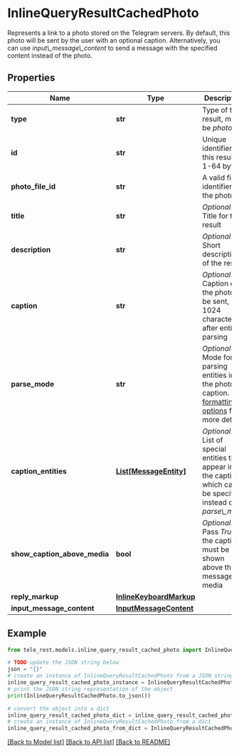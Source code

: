 # InlineQueryResultCachedPhoto

Represents a link to a photo stored on the Telegram servers. By default, this photo will be sent by the user with an optional caption. Alternatively, you can use *input\\_message\\_content* to send a message with the specified content instead of the photo.

## Properties

Name | Type | Description | Notes
------------ | ------------- | ------------- | -------------
**type** | **str** | Type of the result, must be *photo* | [default to 'photo']
**id** | **str** | Unique identifier for this result, 1-64 bytes | 
**photo_file_id** | **str** | A valid file identifier of the photo | 
**title** | **str** | *Optional*. Title for the result | [optional] 
**description** | **str** | *Optional*. Short description of the result | [optional] 
**caption** | **str** | *Optional*. Caption of the photo to be sent, 0-1024 characters after entities parsing | [optional] 
**parse_mode** | **str** | *Optional*. Mode for parsing entities in the photo caption. See [formatting options](https://core.telegram.org/bots/api/#formatting-options) for more details. | [optional] 
**caption_entities** | [**List[MessageEntity]**](MessageEntity.md) | *Optional*. List of special entities that appear in the caption, which can be specified instead of *parse\\_mode* | [optional] 
**show_caption_above_media** | **bool** | *Optional*. Pass *True*, if the caption must be shown above the message media | [optional] 
**reply_markup** | [**InlineKeyboardMarkup**](InlineKeyboardMarkup.md) |  | [optional] 
**input_message_content** | [**InputMessageContent**](InputMessageContent.md) |  | [optional] 

## Example

```python
from tele_rest.models.inline_query_result_cached_photo import InlineQueryResultCachedPhoto

# TODO update the JSON string below
json = "{}"
# create an instance of InlineQueryResultCachedPhoto from a JSON string
inline_query_result_cached_photo_instance = InlineQueryResultCachedPhoto.from_json(json)
# print the JSON string representation of the object
print(InlineQueryResultCachedPhoto.to_json())

# convert the object into a dict
inline_query_result_cached_photo_dict = inline_query_result_cached_photo_instance.to_dict()
# create an instance of InlineQueryResultCachedPhoto from a dict
inline_query_result_cached_photo_from_dict = InlineQueryResultCachedPhoto.from_dict(inline_query_result_cached_photo_dict)
```
[[Back to Model list]](../README.md#documentation-for-models) [[Back to API list]](../README.md#documentation-for-api-endpoints) [[Back to README]](../README.md)



